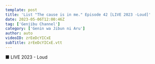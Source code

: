 ```yaml
---
template: post
title: 'List "The cause is in me." Episode 42 [LIVE 2023 -Loud]'
date: 2023-05-06T12:00:46Z
tag: ['Genjibu Channel']
category: ['Genin wa Jibun ni Aru']
author: auto 
videoID: zrEeDcYICxE
subTitle: zrEeDcYICxE.vtt
---
```

■ LIVE 2023 - Loud